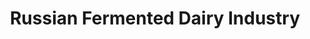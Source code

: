 ---
layout: market-sector
title: Russian Fermented Dairy Industry
market: russia
sector: fermented-dairy
lang: en
permalink: /en/discover/markets/russia/sectors/fermented-dairy/
---
